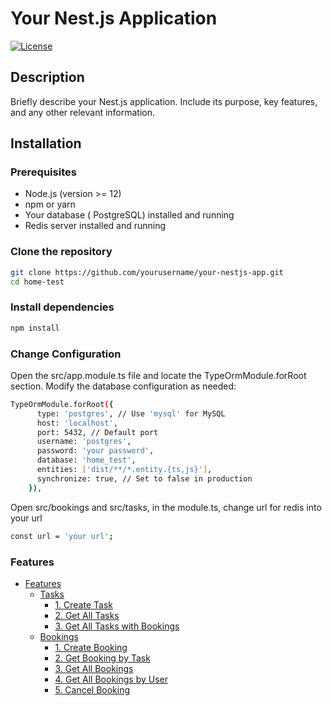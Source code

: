 # Your Nest.js Application

[![License](https://img.shields.io/badge/license-MIT-green)](LICENSE)

## Description

Briefly describe your Nest.js application. Include its purpose, key features, and any other relevant information.



## Installation
### Prerequisites 

- Node.js (version >= 12)
- npm or yarn
- Your database ( PostgreSQL) installed and running
- Redis server installed and running

### Clone the repository

```bash
git clone https://github.com/yourusername/your-nestjs-app.git
cd home-test
```
### Install dependencies
```bash
npm install
```

### Change Configuration
Open the src/app.module.ts file and locate the TypeOrmModule.forRoot section. Modify the database configuration as needed:
```bash 
TypeOrmModule.forRoot({
      type: 'postgres', // Use 'mysql' for MySQL
      host: 'localhost',
      port: 5432, // Default port
      username: 'postgres',
      password: 'your password',
      database: 'home_test',
      entities: ['dist/**/*.entity.{ts,js}'],
      synchronize: true, // Set to false in production
    }),
```
Open src/bookings and src/tasks, in the module.ts, change url for redis into your url

```bash
const url = 'your url';
```


### Features
- [Features](#features)
  - [Tasks](#tasks)
    - [1. Create Task](#1-create-task)
    - [2. Get All Tasks](#2-get-all-tasks)
    - [3. Get All Tasks with Bookings](#3-get-all-tasks-with-bookings)
  - [Bookings](#bookings)
    - [1. Create Booking](#1-create-booking)
    - [2. Get Booking by Task](#2-get-booking-by-task)
    - [3. Get All Bookings](#3-get-all-bookings)
    - [4. Get All Bookings by User](#4-get-all-bookings-by-user)
    - [5. Cancel Booking](#5-cancel-booking)
